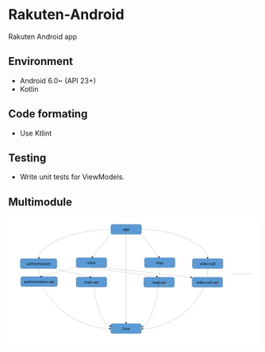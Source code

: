 # Rakuten-Android
Rakuten Android app

## Environment

- Android 6.0~ (API 23+)
- Kotlin

## Code formating
- Use Ktlint

## Testing

- Write unit tests for ViewModels.

## Multimodule

![project dependencies](architecture.png)

